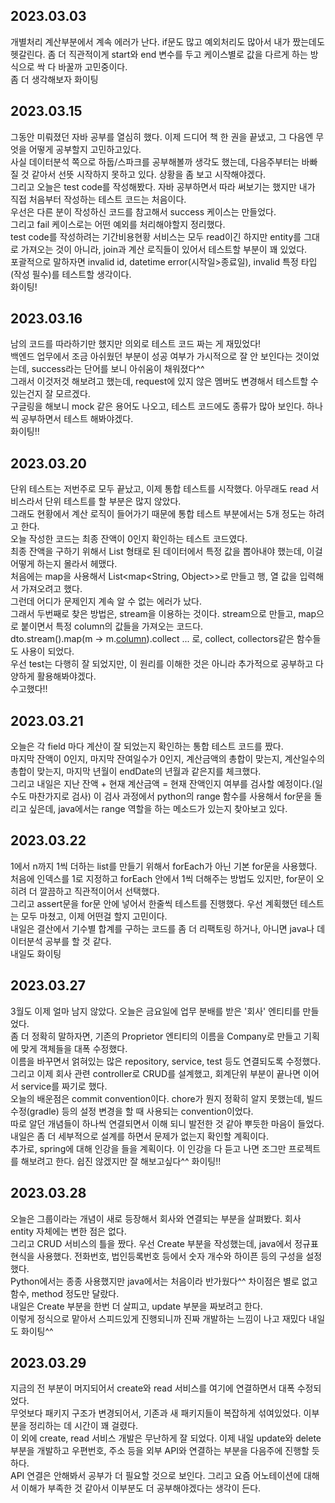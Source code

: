 ## 2023.03.03
개별처리 계산부분에서 계속 에러가 난다. if문도 많고 예외처리도 많아서 내가 짰는데도 헷갈린다. 좀 더 직관적이게 start와 end 변수를 두고 케이스별로 값을 다르게 하는 방식으로 싹 다 바꿀까 고민중이다.  
좀 더 생각해보자 화이팅

## 2023.03.15
그동안 미뤄졌던 자바 공부를 열심히 했다. 이제 드디어 책 한 권을 끝냈고, 그 다음엔 무엇을 어떻게 공부할지 고민하고있다.  
사실 데이터분석 쪽으로 하둡/스파크를 공부해볼까 생각도 했는데, 다음주부터는 바빠질 것 같아서 선뜻 시작하지 못하고 있다.
상황을 좀 보고 시작해야겠다.  
그리고 오늘은 test code를 작성해봤다. 자바 공부하면서 따라 써보기는 했지만 내가 직접 처음부터 작성하는 테스트 코드는 처음이다.  
우선은 다른 분이 작성하신 코드를 참고해서 success 케이스는 만들었다.  
그리고 fail 케이스로는 어떤 예외를 처리해야할지 정리했다.  
test code를 작성하려는 기간비용현황 서비스는 모두 read이긴 하지만 entity를 그대로 가져오는 것이 아니라, join과 계산 로직들이 있어서 테스트할 부분이 꽤 있었다.  
포괄적으로 말하자면 invalid id, datetime error(시작일>종료일), invalid 특정 타입(작성 필수)를 테스트할 생각이다.  
화이팅!

## 2023.03.16
남의 코드를 따라하기만 했지만 의외로 테스트 코드 짜는 게 재밌었다!  
백엔드 업무에서 조금 아쉬웠던 부분이 성공 여부가 가시적으로 잘 안 보인다는 것이었는데, success라는 단어를 보니 아쉬움이 채워졌다^^  
그래서 이것저것 해보려고 했는데, request에 있지 않은 멤버도 변경해서 테스트할 수 있는건지 잘 모르겠다.  
구글링을 해보니 mock 같은 용어도 나오고, 테스트 코드에도 종류가 많아 보인다. 하나씩 공부하면서 테스트 해봐야겠다.  
화이팅!!

## 2023.03.20
단위 테스트는 저번주로 모두 끝났고, 이제 통합 테스트를 시작했다. 아무래도 read 서비스라서 단위 테스트를 할 부분은 많지 않았다.  
그래도 현황에서 계산 로직이 들어가기 때문에 통합 테스트 부분에서는 5개 정도는 하려고 한다.  
오늘 작성한 코드는 최종 잔액이 0인지 확인하는 테스트 코드였다.  
최종 잔액을 구하기 위해서 List<vo> 형태로 된 데이터에서 특정 값을 뽑아내야 했는데, 이걸 어떻게 하는지 몰라서 헤맸다.  
처음에는 map을 사용해서 List<map<String, Object>>로 만들고 행, 열 값을 입력해서 가져오려고 했다.  
그런데 어디가 문제인지 계속 알 수 없는 에러가 났다.  
그래서 두번째로 찾은 방법은, stream을 이용하는 것이다. stream으로 만들고, map으로 붙이면서 특정 column의 값들을 가져오는 코드다.  
dto.stream().map(m -> m.[column]()).collect ... 로, collect, collectors같은 함수들도 사용이 되었다.  
우선 test는 다행히 잘 되었지만, 이 원리를 이해한 것은 아니라 추가적으로 공부하고 다양하게 활용해봐야겠다.  
수고했다!!

## 2023.03.21
오늘은 각 field 마다 계산이 잘 되었는지 확인하는 통합 테스트 코드를 짰다.  
마지막 잔액이 0인지, 마지막 잔여일수가 0인지, 계산금액의 총합이 맞는지, 계산일수의 총합이 맞는지, 마지막 년월이 endDate의 년월과 같은지를 체크했다.  
그리고 내일은 지난 잔액 + 현재 계산금액 = 현재 잔액인지 여부를 검사할 예정이다.(일수도 마찬가지로 검사)
이 검사 과정에서 python의 range 함수를 사용해서 for문을 돌리고 싶은데, java에서는 range 역할을 하는 메소드가 있는지 찾아보고 있다.  

## 2023.03.22
1에서 n까지 1씩 더하는 list를 만들기 위해서 forEach가 아닌 기본 for문을 사용했다.  
처음에 인덱스를 1로 지정하고 forEach 안에서 1씩 더해주는 방법도 있지만, for문이 오히려 더 깔끔하고 직관적이어서 선택했다.  
그리고 assert문을 for문 안에 넣어서 한줄씩 테스트를 진행했다. 우선 계획했던 테스트는 모두 마쳤고, 이제 어떤걸 할지 고민이다.  
내일은 결산에서 기수별 합계를 구하는 코드를 좀 더 리팩토링 하거나, 아니면 java나 데이터분석 공부를 할 것 같다.  
내일도 화이팅

## 2023.03.27
3월도 이제 얼마 남지 않았다. 오늘은 금요일에 업무 분배를 받은 '회사' 엔티티를 만들었다.  
좀 더 정확히 말하자면, 기존의 Proprietor 엔티티의 이름을 Company로 만들고 기획에 맞게 객체들을 대폭 수정했다.  
이름을 바꾸면서 얽혀있는 많은 repository, service, test 등도 연결되도록 수정했다.  
그리고 이제 회사 관련 controller로 CRUD를 설계했고, 회계단위 부분이 끝나면 이어서 service를 짜기로 했다.  
오늘의 배운점은 commit convention이다. chore가 뭔지 정확히 알지 못했는데, 빌드 수정(gradle) 등의 설정 변경을 할 때 사용되는 convention이었다.  
따로 알던 개념들이 하나씩 연결되면서 이해 되니 발전한 것 같아 뿌듯한 마음이 들었다. 내일은 좀 더 세부적으로 설계를 하면서 문제가 없는지 확인할 계획이다.  
추가로, spring에 대해 인강을 들을 계획이다. 이 인강을 다 듣고 나면 조그만 프로젝트를 해보려고 한다. 쉽진 않겠지만 잘 해보고싶다^^
화이팅!!

## 2023.03.28
오늘은 그룹이라는 개념이 새로 등장해서 회사와 연결되는 부분을 살펴봤다. 회사 entity 자체에는 변한 점은 없다.  
그리고 CRUD 서비스의 틀을 짰다. 우선 Create 부분을 작성했는데, java에서 정규표현식을 사용했다. 전화번호, 법인등록번호 등에서 숫자 개수와 하이픈 등의 구성을 설정했다.  
Python에서는 종종 사용했지만 java에서는 처음이라 반가웠다^^ 차이점은 별로 없고 함수, method 정도만 달랐다.  
내일은 Create 부분을 한번 더 살피고, update 부분을 짜보려고 한다.  
이렇게 정식으로 맡아서 스피드있게 진행되니까 진짜 개발하는 느낌이 나고 재밌다 내일도 화이팅^^

## 2023.03.29
지금의 전 부분이 머지되어서 create와 read 서비스를 여기에 연결하면서 대폭 수정되었다.  
무엇보다 패키지 구조가 변경되어서, 기존과 새 패키지들이 복잡하게 섞여있었다. 이부분을 정리하는 데 시간이 꽤 걸렸다.  
이 외에 create, read 서비스 개발은 무난하게 잘 되었다.
이제 내일 update와 delete 부분을 개발하고 우편번호, 주소 등을 외부 API와 연결하는 부분을 다음주에 진행할 듯 하다.  
API 연결은 안해봐서 공부가 더 필요할 것으로 보인다. 그리고 요즘 어노테이션에 대해서 이해가 부족한 것 같아서 이부분도 더 공부해야겠다는 생각이 든다.  
